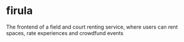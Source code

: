 # firula
The frontend of a field and court renting service, where users can rent spaces, rate experiences and crowdfund events
